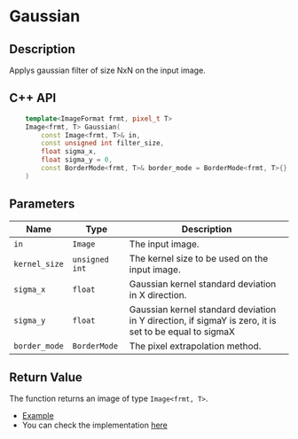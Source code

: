 # Gaussian

## Description
Applys gaussian filter of size NxN on the input image.

## C++ API


```c++
	template<ImageFormat frmt, pixel_t T>
	Image<frmt, T> Gaussian(
		const Image<frmt, T>& in,
		const unsigned int filter_size,
		float sigma_x,
		float sigma_y = 0,
		const BorderMode<frmt, T>& border_mode = BorderMode<frmt, T>{}
	)
```
## Parameters

| Name           | Type           | Description                                                                                              |
|----------------|----------------|----------------------------------------------------------------------------------------------------------|
| `in`           | `Image`        | The input image.                                                                                         |
| `kernel_size`  | `unsigned int` | The kernel size to be used on the input image.                                                           |
| `sigma_x`      | `float`        | Gaussian kernel standard deviation in X direction.                                                       |
| `sigma_y`      | `float`        | Gaussian kernel standard deviation in Y direction, if sigmaY is zero, it is set to be equal to sigmaX    |
| `border_mode`  | `BorderMode` | The pixel extrapolation method.                                                              |

## Return Value
The function returns an image of type `Image<frmt, T>`.

* [Example](../../../Examples/Filters/Gaussian)
* You can check the implementation [here](../../../../source/Gaussian.cpp)